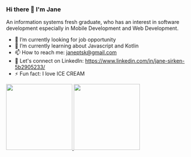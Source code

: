 ### Hi there 👋 I'm Jane
An information systems fresh graduate, who has an interest in software development especially in Mobile Development and Web Development.

- 🔭 I’m currently looking for job opportunity
- 🌱 I’m currently learning about Javascript and Kotlin
- 📫 How to reach me: janeptsk@gmail.com
- 🤝 Let's connect on LinkedIn: https://www.linkedin.com/in/jane-sirken-5b2905233/
- ⚡ Fun fact: I love ICE CREAM

<p align="left">
<a href="https://github.com/janepetra">
  <img height="180em" src="https://github-readme-stats-eight-theta.vercel.app/api?username=janepetra&show_icons=true&theme=algolia&include_all_commits=true&count_private=true"/>
  <img height="180em" src="https://github-readme-stats-eight-theta.vercel.app/api/top-langs/?username=janepetra&layout=compact&langs_count=8&theme=algolia"/>
</a>
</p>
